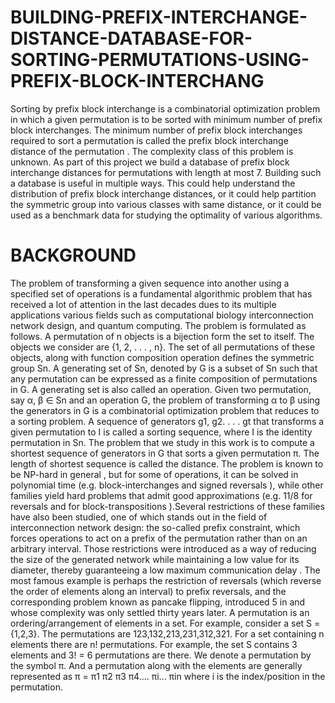 # BUILDING-PREFIX-INTERCHANGE-DISTANCE-DATABASE-FOR-SORTING-PERMUTATIONS-USING-PREFIX-BLOCK-INTERCHANG
Sorting by prefix block interchange is a combinatorial optimization problem in which a given permutation is to be sorted with minimum number of prefix block interchanges. The minimum number of prefix block interchanges required to sort a permutation is called the prefix block interchange distance of the permutation . The complexity class of this problem is unknown. As part of this project we build a database of prefix block interchange distances for permutations with length at most 7. Building such a database is useful in multiple ways. This could help understand the distribution of prefix block interchange distances, or it could help partition the symmetric group into various classes with same distance, or it could be used as a benchmark data for studying the optimality of various algorithms.
# BACKGROUND

The problem of transforming a given sequence into another using a specified set
of operations is a fundamental algorithmic problem that has received a lot of attention in the last decades dues to its multiple applications various fields such as
computational biology interconnection network design, and quantum computing.
The problem is formulated as follows. A permutation of n objects is a bijection
form the set to itself. The objects we consider are {1, 2, . . . , n}. The set of all permutations of these objects, along with function composition operation defines the
symmetric group Sn. A generating set of Sn, denoted by G is a subset of Sn such
that any permutation can be expressed as a finite composition of permutations in
G. A generating set is also called an operation.
Given two permutation, say α, β ∈ Sn and an operation G, the problem of
transforming α to β using the generators in G is a combinatorial optimization
problem that reduces to a sorting problem. A sequence of generators g1, g2. . . . gt
that transforms a given permutation to I is called a sorting sequence, where I
is the identity permutation in Sn. The problem that we study in this work is to
compute a shortest sequence of generators in G that sorts a given permutation π.
The length of shortest sequence is called the distance.
The problem is known to be NP-hard in general , but for some of operations,
it can be solved in polynomial time (e.g. block-interchanges and signed reversals ), while other families yield hard problems that admit good approximations
(e.g. 11/8 for reversals and for block-transpositions ).Several restrictions of these
families have also been studied, one of which stands out in the field of interconnection network design: the so-called prefix constraint, which forces operations
to act on a prefix of the permutation rather than on an arbitrary interval. Those restrictions were introduced as a way of reducing the size of the generated network
while maintaining a low value for its diameter, thereby guaranteeing a low maximum communication delay . The most famous example is perhaps the restriction
of reversals (which reverse the order of elements along an interval) to prefix reversals, and the corresponding problem known as pancake flipping, introduced
5
in and whose complexity was only settled thirty years later.
A permutation is an ordering/arrangement of elements in a set. For example,
consider a set S = {1,2,3}. The permutations are 123,132,213,231,312,321. For a set
containing n elements there are n! permutations. For example, the set S contains
3 elements and 3! = 6 permutations are there. We denote a permutation by the
symbol π. And a permutation along with the elements are generally represented
as π = π1 π2 π3 π4.... πi... πin where i is the index/position in the permutation.
